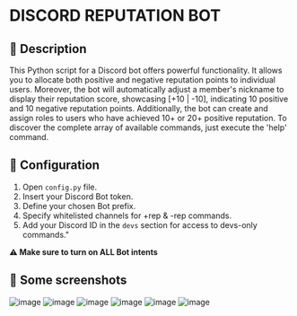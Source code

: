 # DISCORD REPUTATION BOT

## 🌟 Description 
This Python script for a Discord bot offers powerful functionality. It allows you to allocate both positive and negative reputation points to individual users. Moreover, the bot will automatically adjust a member's nickname to display their reputation score, showcasing [+10 | -10], indicating 10 positive and 10 negative reputation points. Additionally, the bot can create and assign roles to users who have achieved 10+ or 20+ positive reputation. To discover the complete array of available commands, just execute the 'help' command.

## 🤖 Configuration
1. Open `config.py` file.
2. Insert your Discord Bot token.
3. Define your chosen Bot prefix.
4. Specify whitelisted channels for +rep & -rep commands.
5. Add your Discord ID in the `devs` section for access to devs-only commands."

**⚠️ Make sure to turn on ALL Bot intents**

## 💫 Some screenshots
![image](https://github.com/notxVirus/discord-reputation-bot/assets/110777588/e6717c24-ae3e-4f63-945f-903e8e035cbf)
![image](https://github.com/notxVirus/discord-reputation-bot/assets/110777588/a195ab12-54b6-4e34-8058-362e5c8a80ee)
![image](https://github.com/notxVirus/discord-reputation-bot/assets/110777588/06e8e114-3e08-4d55-8eb2-215b565644eb)
![image](https://github.com/notxVirus/discord-reputation-bot/assets/110777588/44c89468-c5ea-4a3a-a1b1-386fb8d85daa)
![image](https://github.com/notxVirus/discord-reputation-bot/assets/110777588/4db9e99e-6063-4f1d-bfb5-dd544ade33e7)
![image](https://github.com/notxVirus/discord-reputation-bot/assets/110777588/458d6fad-a629-4592-af86-e8af6bdb092d)
